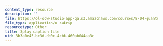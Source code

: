 ```yaml
---
content_type: resource
description: ''
file: https://ol-ocw-studio-app-qa.s3.amazonaws.com/courses/8-04-quantum-physics-i-spring-2016/3b3a0e45bc3ddd0c4cbb460ab044aa3c_CdAKFagtXpQ.srt
file_type: application/x-subrip
resourcetype: Other
title: 3play caption file
uid: 3b3a0e45-bc3d-dd0c-4cbb-460ab044aa3c
---
```

